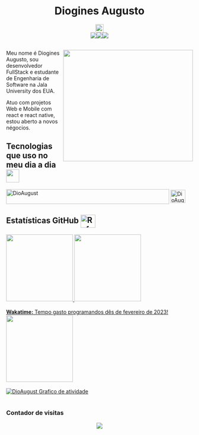 <center><h1>Diogines Augusto</h1></center>

<div style="display: flex; justify-content: center; align-items: center;">
    <img height="22em" src="https://wakatime.com/badge/user/dd0960ca-a819-4407-a960-c470e301a6f1.svg" alt="Total time coded since Feb 1 2023" /></a>   
</div>

<div style="display: flex; justify-content: center; align-items: center;"> 
 <a href="https://discordapp.com/users/Kyojin#9792" target="_blank"><img src="https://img.shields.io/badge/Discord-7289DA?style=for-the-badge&logo=discord&logoColor=white" target="_blank"></a> 
  <a href = "mailto:doginisaugusto1@gmail.com"><img src="https://img.shields.io/badge/-Gmail-%23333?style=for-the-badge&logo=gmail&logoColor=white" target="_blank"></a>
  <a href="https://www.linkedin.com/in/diogines-augusto-1539ab19a/" target="_blank"><img src="https://img.shields.io/badge/-LinkedIn-%230077B5?style=for-the-badge&logo=linkedin&logoColor=white" target="_blank"></a> 
</div>
</br>

<div>
  <img align="right" src="https://user-images.githubusercontent.com/40190879/210110304-c9cdda8a-21fe-4c1e-a4d1-26cdb1b13c3b.png" width="350" height="300" />
  <p>
    Meu nome é Diogines Augusto, sou desenvolvedor FullStack e estudante de Engenharia de Software na Jala University dos EUA.
  </p>
  <p>
    Atuo com projetos Web e Mobile com react e react native, estou aberto a novos négocios. 
  </p>
 </div>
 
 ## Tecnologias que uso no meu dia a dia <img  align="center" height="35" width="35" src="https://user-images.githubusercontent.com/40190879/210109134-8860b18c-3e9a-4db5-ba25-f833e191577b.png" />
<div style="display: inline_block">
  <img align="center" alt="DioAugust" height="40" width="440" src="https://skills.thijs.gg/icons?i=js,ts,html,css,react,nodejs,py,java,mysql,git,figma">
  <img  align="center" alt="DioAugust" height="35" width="40" src="https://cdn.jsdelivr.net/gh/devicons/devicon/icons/linux/linux-original.svg" />
</div>

## Estatísticas GitHub <img  align="center" alt="Rafa-Linux" height="35" width="40" src="https://user-images.githubusercontent.com/40190879/210110839-e4d7670e-6add-48ab-a625-0197778411e2.png" /> 
<div>
  <a href="https://github.com/DioAugust">
  <img height="180em" 
    src="https://github-readme-stats-drilpikns-dioaugust.vercel.app/api?username=DioAugust&show_icons=true&theme=merko&include_all_commits=true&count_private=true"/>
  <img height="180em" 
    src="https://github-readme-stats-drilpikns-dioaugust.vercel.app/api/top-langs/?username=DioAugust&show_icons=true&layout=compact&langs_count=8&theme=merko&cache_seconds=7200"/>
</div>
</br>
  <b>Wakatime:</b> Tempo gasto programandos dês de fevereiro de 2023!
  <div>
    <img height="180em" 
      src="https://github-readme-stats-drilpikns-dioaugust.vercel.app/api/wakatime?username=@DioAugust&langs_count=5&layout=compact&theme=merko&range=all_time"/>
  </div>
  


</br>
<div>
   <a href="https://github.com/ashutosh00710/github-readme-activity-graph"><img alt="DioAugust Grafico de atividade" src="https://github-readme-activity-graph-fzhqarzwi-dioaugust.vercel.app/graph?username=DioAugust&theme=merko&hide_border=true" /></a>
</div>

</br>

### Contador de visitas
<div style="display: flex; justify-content: center; align-items: center;">
  <img src="https://profile-counter.glitch.me/DioAugust/count.svg" />
</div>

</br>
<img style="display: none;" src="https://hit.yhype.me/github/profile?user_id=40190879"/>
